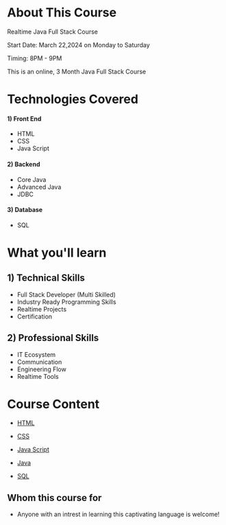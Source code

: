 
# About This Course
Realtime Java Full Stack Course

Start Date: March 22,2024 on Monday to Saturday

Timing: 8PM - 9PM

This is an online, 3 Month Java Full Stack Course 
# Technologies Covered

#### 1) Front End
 - HTML
 - CSS
 - Java Script

#### 2) Backend
 - Core Java
 - Advanced Java
 - JDBC

#### 3) Database
 - SQL


# What you'll learn

## 1) Technical Skills

 - Full Stack Developer (Multi Skilled)
 - Industry Ready Programming Skills
 - Realtime Projects
 - Certification

## 2) Professional Skills
 
 - IT Ecosystem
 - Communication
 - Engineering Flow
 - Realtime Tools










# Course Content
 - [HTML](https://github.com/shareef2553c/courses/blob/main/html.pdf)
 - [CSS](https://github.com/shareef2553c/courses/blob/main/css.pdf)

- [Java Script](https://github.com/shareef2553c/courses/blob/main/js.pdf)
- [Java](https://github.com/shareef2553c/courses/blob/main/Java.pdf)
- [SQL](https://github.com/shareef2553c/courses/blob/main/sql.pdf)


## Whom this course for

- Anyone with an intrest in learning this captivating language is welcome!

